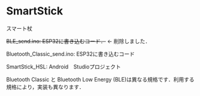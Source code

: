 # SmartStick
スマート杖

~~BLE_send.ino:   ESP32に書き込むコード．~~  <- 削除しました．

Bluetooth_Classic_send.ino:   ESP32に書き込むコード

SmartStick_HSL:               Android　Studioプロジェクト


Bluetooth Classic と Bluetooth Low Energy (BLE)は異なる規格です．利用する規格により，実装も異なります．


